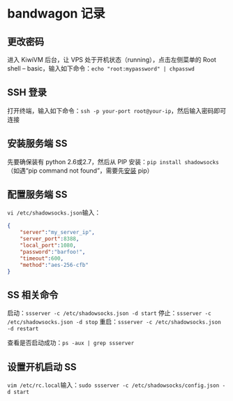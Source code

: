 # bandwagon 记录

## 更改密码
进入 KiwiVM 后台，让 VPS 处于开机状态（running），点击左侧菜单的 Root shell – basic，输入如下命令：`echo "root:mypassword" | chpasswd`

## SSH 登录
打开终端，输入如下命令：`ssh -p your-port root@your-ip`，然后输入密码即可连接

## 安装服务端 SS
先要确保装有 python 2.6或2.7，然后从 PIP 安装：`pip install shadowsocks`（如遇“pip command not found”，需要先[安装](https://pip.pypa.io/en/stable/installing/) pip）

## 配置服务端 SS
`vi /etc/shadowsocks.json`输入：
```json
{
    "server":"my_server_ip",
    "server_port":8388,
    "local_port":1080,
    "password":"barfoo!",
    "timeout":600,
    "method":"aes-256-cfb"
}
```

## SS 相关命令
启动：`ssserver -c /etc/shadowsocks.json -d start`
停止：`ssserver -c /etc/shadowsocks.json -d stop`
重启：`ssserver -c /etc/shadowsocks.json -d restart`

查看是否启动成功：`ps -aux | grep ssserver`

## 设置开机启动 SS
`vim /etc/rc.local`输入：`sudo ssserver -c /etc/shadowsocks/config.json -d start`
